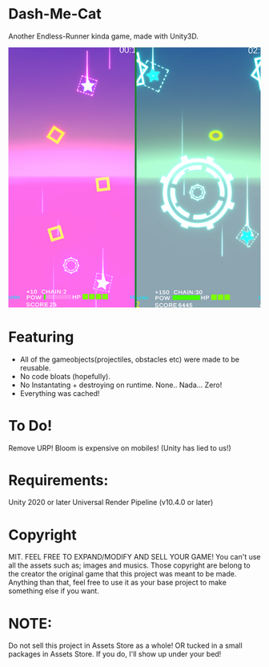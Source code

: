 # Dash-Me-Cat
Another Endless-Runner kinda game, made with Unity3D.

![Alt text](https://github.com/breadnone/Dash-Me-Cat/blob/main/Assets/picsAll/yyyyy.png "Dash Me Cat - In game screenshot")

# Featuring  
- All of the gameobjects(projectiles, obstacles etc) were made to be reusable.
- No code bloats (hopefully).  
- No Instantating + destroying on runtime. None.. Nada... Zero!
- Everything was cached!

# To Do!
Remove URP! Bloom is expensive on mobiles! (Unity has lied to us!)

# Requirements:
Unity 2020 or later
Universal Render Pipeline (v10.4.0 or later)  

# Copyright
MIT. FEEL FREE TO EXPAND/MODIFY AND SELL YOUR GAME!
You can't use all the assets such as; images and musics. Those copyright are belong to the creator the original game that this project was meant to be made. Anything than that, feel free to use it as your base project to make something else if you want. 
   
# NOTE:
Do not sell this project in Assets Store as a whole! OR tucked in a small packages in Assets Store. If you do, I'll show up under your bed!  

